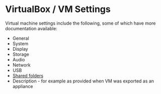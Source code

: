 # VirtualBox / VM Settings #

Virtual machine settings include the following, some of which have more documentation available:

* General
* System
* Display
* Storage
* Audio
* Network
* USB
* [Shared folders](shared-folders/shared-folders.md)
* Description - for example as provided when VM was exported as an appliance
